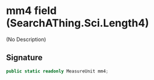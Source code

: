 # mm4 field (SearchAThing.Sci.Length4)
(No Description)

## Signature
```csharp
public static readonly MeasureUnit mm4;
```
